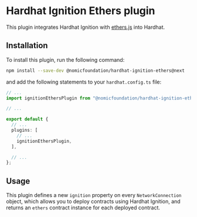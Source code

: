 # Hardhat Ignition Ethers plugin

This plugin integrates Hardhat Ignition with [ethers.js](https://ethers.org/) into Hardhat.

## Installation

To install this plugin, run the following command:

```bash
npm install --save-dev @nomicfoundation/hardhat-ignition-ethers@next
```

and add the following statements to your `hardhat.config.ts` file:

```typescript
// ...
import ignitionEthersPlugin from "@nomicfoundation/hardhat-ignition-ethers";

// ...

export default {
  // ...
  plugins: [
    // ...
    ignitionEthersPlugin,
  ],

  // ...
};
```

## Usage

This plugin defines a new `ignition` property on every `NetworkConnection` object, which allows you to deploy contracts using Hardhat Ignition, and returns an `ethers` contract instance for each deployed contract.
